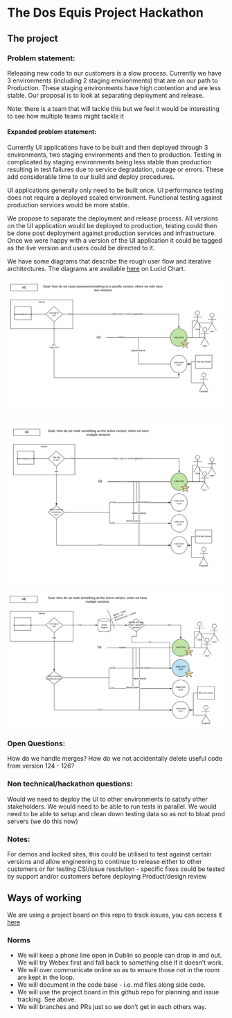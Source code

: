# The Dos Equis Project Hackathon 

## The project

### Problem statement:
Releasing new code to our customers is a slow process. Currently we have 3 environments (including 2 staging environments) 
that are on our path to Production. These staging environments have high contention and are less stable.
Our proposal is to look at separating deployment and release.

Note: there is a team that will tackle this but we feel it would be interesting to see how multiple teams might tackle it

#### Expanded problem statement: 
Currently UI applications have to be built and then deployed through 3 environments, two staging environments and then to 
production. Testing in complicated by staging environments being less stable than production resulting in test failures 
due to service degradation, outage or errors. These add considerable time to our build and deploy procedures. 

UI applications generally only need to be built once. UI performance testing does not require a deployed scaled environment.
Functional testing against production services would be more stable.  

We propose to separate the deployment and release process. All versions on the UI application would be deployed to 
production, testing could then be done post deployment against production services and infrastructure. Once we were happy 
with a version of the UI application it could be tagged as the live version and users could be directed to it. 

We have some diagrams that describe the rough user flow and iterative architectures. The diagrams are available [here](https://www.lucidchart.com/invitations/accept/d1cc8c97-3e2f-4d94-ba37-91add859ff16) on Lucid Chart.

[![Version one of the Dos Equis Architecture](./images/DosEquisArchitecture01.png)](./images/DosEquisArchitecture01.png)

[![Version two of the Dos Equis Architecture](./images/DosEquisArchitecture02.png)](./images/DosEquisArchitecture02.png)

[![Version three of the Dos Equis Architecture](./images/DosEquisArchitecture03.png)](./images/DosEquisArchitecture03.png)

### Open Questions: 
How do we handle merges? 
How do we not accidentally delete useful code from version 124 - 126?

### Non technical/hackathon questions: 
Would we need to deploy the UI to other environments to satisfy other stakeholders. We would need to be able to run tests 
in parallel. We would need to be able to setup and clean down testing data so as not to bloat prod servers (we do this now)

### Notes:
For demos and locked sites, this could be utilised to test against certain versions and allow engineering to continue to 
release either to other customers or for testing
CSI/issue resolution - specific fixes could be tested by support and/or customers before deploying
Product/design review

## Ways of working

We are using a project board on this repo to track issues, you can access it [here](https://scm.eng.hmhco.com/deroistec/dos-equis-project/projects/1)

### Norms

* We will keep a phone line open in Dublin so people can drop in and out. We will try Webex first and fall back to 
something else if it doesn’t work.
* We will over communicate online so as to ensure those not in the room are kept in the loop.
* We will document in the code base - i.e. md files along side code.
* We will use the project board in this github repo for planning and issue tracking. See above.
* We will branches and PRs just so we don’t get in each others way.

